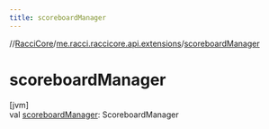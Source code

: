 ```yaml
---
title: scoreboardManager
---
```

//[RacciCore](../../index.html)/[me.racci.raccicore.api.extensions](index.html)/[scoreboardManager](scoreboard-manager.html)



# scoreboardManager



[jvm]\
val [scoreboardManager](scoreboard-manager.html): ScoreboardManager




